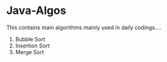 # Java-Algos


This contains main algorithms mainly used in daily codings....

1.  Bubble Sort
2.  Insertion Sort
3.  Merge Sort
